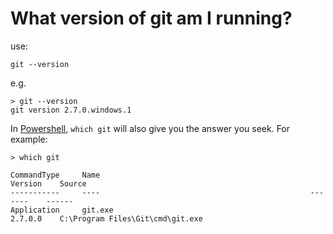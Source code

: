 ﻿# What version of git am I running?

use:

    git --version

e.g.

    > git --version
    git version 2.7.0.windows.1

In [Powershell](../powershell/01_summary.md), `which git` will also give you the answer you seek. For example:

    > which git

    CommandType     Name                                               Version    Source
    -----------     ----                                               -------    ------
    Application     git.exe                                            2.7.0.0    C:\Program Files\Git\cmd\git.exe
